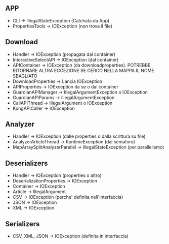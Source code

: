 ## APP
- CLI -> IllegalStateException (Catchata da App)
- PropertiesTools -> IOException (non trova il file)

## Download
- Handler -> IOException (propagata dal container)
- InteractiveSelectAPI -> IOException (dal container)
- APIContainer -> IOException (da downloadproperties). POTREBBE RITORNARE ALTRA ECCEZIONE SE CERCO NELLA MAPPA IL NOME SBAGLIATO
- DownloadProperties -> Lancia IOException
- APIProperties -> IOException da se o dal container
- GuardianAPIManager -> IllegalArgumentException o IOException
- GuardianAPIParams -> IllegalArgumentException
- CallAPIThread -> IllegalArgument o IOException
- KongAPICaller -> IOException

## Analyzer
- Handler -> IOException (dalle properties o dalla scrittura su file)
- AnalyzerArticleThread -> RuntimeException (dal semaforo)
- MapArraySplitAnalyzerParallel -> IllegalStateException (per parallelismo)

## Deserializers
- Handler -> IOException (properties o altro)
- DeserializationProperties -> IOException
- Container -> IOException
- Article -> IllegalArgument
- CSV -> IOException (perche' definita nell'interfaccia)
- JSON -> IOException
- XML -> IOException

## Serializers
- CSV, XML, JSON -> IOException (definita in interfaccia)

